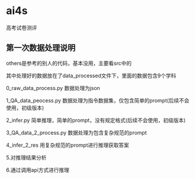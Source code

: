 # ai4s

高考试卷测评

## 第一次数据处理说明

others是参考的别人的代码，基本没用，主要看src中的

其中处理好的数据放在了data_processed文件下，里面的数据包含9个学科

0_raw_data_process.py 数据处理为json

1_QA_data_peocess.py 数据处理为指令数据集，仅包含简单的prompt(后续不会使用，初级版本)

2_infer.py 简单推理，简单的prompt，没有规定格式(后续不会使用，初级版本)

3_QA_data_2_process.py 数据处理为包含复杂规范的prompt

4_infer_2_res 用复杂规范的prompt进行推理获取答案

5.对推理结果分析

6.通过调用api方式进行推理
